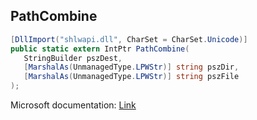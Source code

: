 ## PathCombine

```csharp
[DllImport("shlwapi.dll", CharSet = CharSet.Unicode)]
public static extern IntPtr PathCombine(
   StringBuilder pszDest,
   [MarshalAs(UnmanagedType.LPWStr)] string pszDir,
   [MarshalAs(UnmanagedType.LPWStr)] string pszFile
);
```

Microsoft documentation: [Link](https://docs.microsoft.com/en-us/windows/win32/api/shlwapi/nf-shlwapi-pathcombinew)
